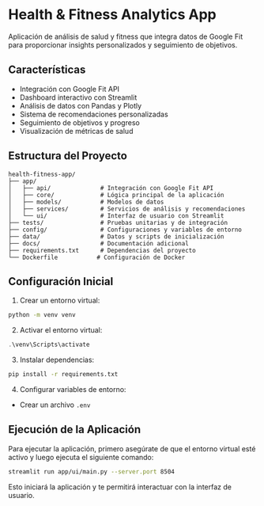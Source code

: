 # Health & Fitness Analytics App

Aplicación de análisis de salud y fitness que integra datos de Google Fit para proporcionar insights personalizados y seguimiento de objetivos.

## Características

- Integración con Google Fit API
- Dashboard interactivo con Streamlit
- Análisis de datos con Pandas y Plotly
- Sistema de recomendaciones personalizadas
- Seguimiento de objetivos y progreso
- Visualización de métricas de salud

## Estructura del Proyecto

```
health-fitness-app/
├── app/
│   ├── api/              # Integración con Google Fit API
│   ├── core/             # Lógica principal de la aplicación
│   ├── models/           # Modelos de datos
│   ├── services/         # Servicios de análisis y recomendaciones
│   └── ui/               # Interfaz de usuario con Streamlit
├── tests/                # Pruebas unitarias y de integración
├── config/               # Configuraciones y variables de entorno
├── data/                 # Datos y scripts de inicialización
├── docs/                 # Documentación adicional
├── requirements.txt      # Dependencias del proyecto
└── Dockerfile           # Configuración de Docker
```

## Configuración Inicial

1. Crear un entorno virtual:
```bash
python -m venv venv
```

2. Activar el entorno virtual:
```powershell
.\venv\Scripts\activate
```

3. Instalar dependencias:
```bash
pip install -r requirements.txt
```

4. Configurar variables de entorno:
- Crear un archivo `.env`

## Ejecución de la Aplicación

Para ejecutar la aplicación, primero asegúrate de que el entorno virtual esté activo y luego ejecuta el siguiente comando:

```bash
streamlit run app/ui/main.py --server.port 8504
```

Esto iniciará la aplicación y te permitirá interactuar con la interfaz de usuario.
